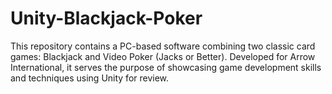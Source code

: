 # Unity-Blackjack-Poker
This repository contains a PC-based software combining two classic card games: Blackjack and Video Poker (Jacks or Better). Developed for Arrow International, it serves the purpose of showcasing game development skills and techniques using Unity for review.
